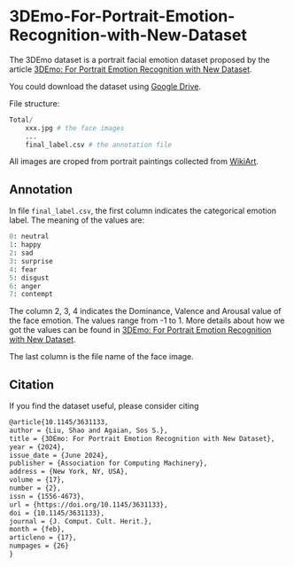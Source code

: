 # 3DEmo-For-Portrait-Emotion-Recognition-with-New-Dataset

The 3DEmo dataset is a portrait facial emotion dataset proposed by the article [3DEmo: For Portrait Emotion Recognition with New Dataset](https://dl.acm.org/doi/abs/10.1145/3631133).

You could download the dataset using [Google Drive](https://drive.google.com/file/d/18dqJO5ABaPjSWItE1CoHx5AWb1Yf8tYD/view?usp=sharing).


File structure:
```python
Total/
    xxx.jpg # the face images
    ...
    final_label.csv # the annotation file

```

All images are croped from portrait paintings collected from [WikiArt](https://www.wikiart.org/en/terms-of-use).

## Annotation

In file `final_label.csv`, the first column indicates the categorical emotion label. The meaning of the values are: 
```python
0: neutral
1: happy
2: sad
3: surprise
4: fear
5: disgust
6: anger
7: contempt
```
The column 2, 3, 4 indicates the Dominance, Valence and Arousal value of the face emotion. The values range from -1 to 1. More details about how we got the values can be found in [3DEmo: For Portrait Emotion Recognition with New Dataset](https://dl.acm.org/doi/abs/10.1145/3631133).

The last column is the file name of the face image.

## Citation
If you find the dataset useful, please consider citing

```latex
@article{10.1145/3631133,
author = {Liu, Shao and Agaian, Sos S.},
title = {3DEmo: For Portrait Emotion Recognition with New Dataset},
year = {2024},
issue_date = {June 2024},
publisher = {Association for Computing Machinery},
address = {New York, NY, USA},
volume = {17},
number = {2},
issn = {1556-4673},
url = {https://doi.org/10.1145/3631133},
doi = {10.1145/3631133},
journal = {J. Comput. Cult. Herit.},
month = {feb},
articleno = {17},
numpages = {26}
}
```

